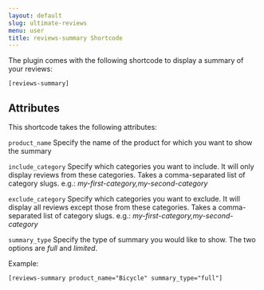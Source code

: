 ```yaml
---
layout: default
slug: ultimate-reviews
menu: user
title: reviews-summary Shortcode
---
```

The plugin comes with the following shortcode to display a summary of your reviews:

`[reviews-summary]`

## Attributes

This shortcode takes the following attributes:

`product_name` Specify the name of the product for which you want to show the summary

`include_category` Specify which categories you want to include. It will only display reviews from these categories. Takes a comma-separated list of category slugs. e.g.: *my-first-category,my-second-category*

`exclude_category` Specify which categories you want to exclude. It will display all reviews except those from these categories. Takes a comma-separated list of category slugs. e.g.: *my-first-category,my-second-category*

`summary_type` Specify the type of summary you would like to show. The two options are *full* and *limited*.

Example:

`[reviews-summary product_name="Bicycle" summary_type="full"]`

